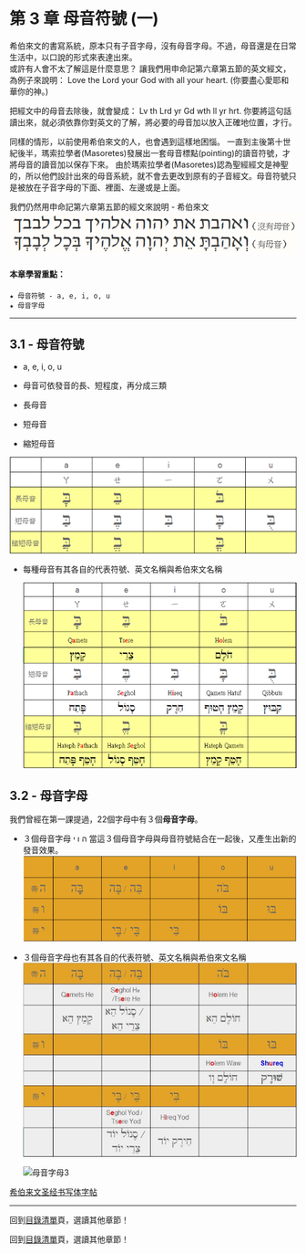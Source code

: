 # 第 3 章 母音符號 (一)

希伯來文的書寫系統，原本只有子音字母，沒有母音字母。不過，母音還是在日常生活中，以口說的形式來表達出來。  
或許有人會不太了解這是什麼意思？
讓我們用申命記第六章第五節的英文經文，為例子來說明：
Love the Lord your God with all your heart. (你要盡心愛耶和華你的神。)

把經文中的母音去除後，就會變成：
Lv th Lrd yr Gd wth ll yr hrt.
你要將這句話讀出來，就必須依靠你對英文的了解，將必要的母音加以放入正確地位置，才行。

同樣的情形，以前使用希伯來文的人，也會遇到這樣地困惱。
一直到主後第十世紀後半，瑪索拉學者(Masoretes)發展出一套母音標點(pointing)的讀音符號，才將母音的讀音加以保存下來。
由於瑪索拉學者(Masoretes)認為聖經經文是神聖的，所以他們設計出來的母音系統，就不會去更改到原有的子音經文。母音符號只是被放在子音字母的下面、裡面、左邊或是上面。

我們仍然用申命記第六章第五節的經文來說明 - 希伯來文
	![img](../images/img03-00.png)

#### 本章學習重點：  

	★ 母音符號 - a, e, i, o, u
	★ 母音字母

---

## 3.1 - 母音符號
- a, e, i, o, u

- 母音可依發音的長、短程度，再分成三類
 - 長母音  
 - 短母音
 - 縮短母音  

  ![母音符號1](../images/img03-01.png)

- 每種母音有其各自的代表符號、英文名稱與希伯來文名稱

	![母音符號2](../images/img03-02.png)

## 3.2 - 母音字母
我們曾經在第一課提過，22個字母中有３個**母音字母**。

- ３個母音字母 ה ו י
當這３個母音字母與母音符號結合在一起後，又產生出新的發音效果。  
 	![母音字母1](../images/img03-03.png)

- ３個母音字母也有其各自的代表符號、英文名稱與希伯來文名稱  
 	![母音字母2](../images/img03-04.png)

 	![母音字母3](../images/img03-05.png)


[希伯来文圣经书写体字帖][]

---
回到[目錄清單][]頁，選讀其他章節！

回到[目錄清單](../README.md)頁，選讀其他章節！



[Blog]: http://pertonchang.blogspot.tw/
[pertonchang]: http://pertonchang.blogspot.tw/
[目錄清單]: ../README.md

[學習希伯來語-奇布茲]: https://www.facebook.com/groups/308100932705850/
[001]: https://www.facebook.com/groups/308100932705850/
[002]: https://www.facebook.com/groups/308100932705850/

[Terence Ha]: https://www.facebook.com/ha.terence?hc_location=ufi
[Paul Yeh]: https://www.facebook.com/paul.yeh.501?fref=nf
[希伯来文圣经书写体字帖]: http://www.palgemayim.net/files/xiwenzitie.pdf
